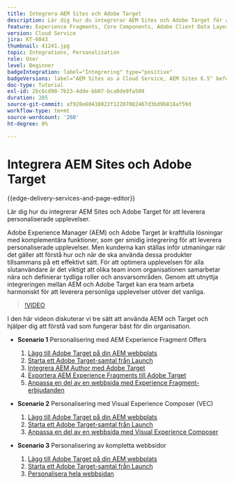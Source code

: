 ```yaml
---
title: Integrera AEM Sites och Adobe Target
description: Lär dig hur du integrerar AEM Sites och Adobe Target för att leverera personaliserade upplevelser.
feature: Experience Fragments, Core Components, Adobe Client Data Layer
version: Cloud Service
jira: KT-6043
thumbnail: 41241.jpg
topic: Integrations, Personalization
role: User
level: Beginner
badgeIntegration: label="Integrering" type="positive"
badgeVersions: label="AEM Sites as a Cloud Service, AEM Sites 6.5" before-title="false"
doc-type: Tutorial
exl-id: 2bc6cd90-7b23-4dde-bb07-bca0de9fa509
duration: 285
source-git-commit: af928e60410022f12207082467d3bd9b818af59d
workflow-type: tm+mt
source-wordcount: '260'
ht-degree: 0%

---
```


# Integrera AEM Sites och Adobe Target

{{edge-delivery-services-and-page-editor}}

Lär dig hur du integrerar AEM Sites och Adobe Target för att leverera personaliserade upplevelser.

Adobe Experience Manager (AEM) och Adobe Target är kraftfulla lösningar med komplementära funktioner, som ger smidig integrering för att leverera personaliserade upplevelser. Men kunderna kan ställas inför utmaningar när det gäller att förstå hur och när de ska använda dessa produkter tillsammans på ett effektivt sätt. För att optimera upplevelsen för alla slutanvändare är det viktigt att olika team inom organisationen samarbetar nära och definierar tydliga roller och ansvarsområden. Genom att utnyttja integreringen mellan AEM och Adobe Target kan era team arbeta harmoniskt för att leverera personliga upplevelser utöver det vanliga.

>[!VIDEO](https://video.tv.adobe.com/v/41241?quality=12&learn=on)

I den här videon diskuterar vi tre sätt att använda AEM och Target och hjälper dig att förstå vad som fungerar bäst för din organisation.

* __Scenario 1__ Personalisering med AEM Experience Fragment Offers

   1. [Lägg till Adobe Target på din AEM webbplats](./add-target-launch-extension.md)
   1. [Starta ett Adobe Target-samtal från Launch](./load-and-fire-target.md)
   1. [Integrera AEM Author med Adobe Target](./setup-aem-target-cloud-service.md)
   1. [Exportera AEM Experience Fragments till Adobe Target](./export-experience-fragment-target.md)
   1. [Anpassa en del av en webbsida med Experience Fragment-erbjudanden](./create-target-activity.md)

* __Scenario 2__ Personalisering med Visual Experience Composer (VEC)

   1. [Lägg till Adobe Target på din AEM webbplats](./add-target-launch-extension.md)
   1. [Starta ett Adobe Target-samtal från Launch](./load-and-fire-target.md)
   1. [Anpassa en del av en webbsida med Visual Experience Composer](./personalization-using-vec.md)

* __Scenario 3__ Personalisering av kompletta webbsidor

   1. [Lägg till Adobe Target på din AEM webbplats](./add-target-launch-extension.md)
   1. [Starta ett Adobe Target-samtal från Launch](./load-and-fire-target.md)
   1. [Personalisera hela webbsidan](./personalization-web-page.md)
